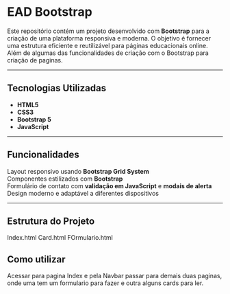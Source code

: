 #  EAD Bootstrap  

Este repositório contém um projeto desenvolvido com **Bootstrap** para a criação de uma plataforma  responsiva e moderna. O objetivo é fornecer uma estrutura eficiente e reutilizável para páginas educacionais online. 
Além de algumas das funcionalidades de criação com o Bootstrap  para criação de paginas.

---

##  Tecnologias Utilizadas  

- **HTML5**  
- **CSS3**  
- **Bootstrap 5**  
- **JavaScript**  

---

##  Funcionalidades  

 Layout responsivo usando **Bootstrap Grid System**  
 Componentes estilizados com **Bootstrap**  
 Formulário de contato com **validação em JavaScript** e **modais de alerta**  
 Design moderno e adaptável a diferentes dispositivos  

---

## Estrutura do Projeto  

Index.html
Card.html
FOrmulario.html

## Como utilizar  

Acessar para pagina Index e pela Navbar passar  para demais duas paginas, onde uma tem um formulario para fazer e outra alguns cards para ler.

